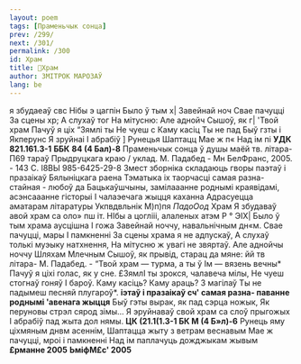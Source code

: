 ```yaml
---
layout: poem
tags: [Праменьчык сонца]
prev: /299/
next: /301/
permalink: /300
id: Храм
title: 🚧Храм
author: ЗМІТРОК МАРОЗАЎ
lang: be
---
```



я збудаеаў свс
Нібы э цагпін
Было ў тым х| Завейнай ноч
Свае пачуцці
За сцены хр;
А слухаў тог
На мітусню:
Але аднойч
Сышоў, як г|
'Твой храм
Пачуў я ціх
“Зямлі ты
Не чуеш с
Каму касіц
Ты не пад
Быў гзты і
Якперунс
Я зруйнаі
I абрабіў ]
Рунецья
Шаптацц
Мае ж п«
Над ім пі
**УДК 821.161.3-1**
**ББК**  **84 (4 Бал)-8**
Праменьчык сонца ў душы маёй тв. літара- П69 тараў Прыдруцкага краю / уклад. М. Падабед - Мн БелФранс, 2005. - 143 С.
І8ВЫ 985-6425-29-8
Змест зборніка складаюць гворы паэтаў і празаікаў Бялыніцкага раена Тэматыка іх таорчасці самая разна- стайная - любоў да Бацькаўшчыны, замілааанне роднымі краявідамі, асэнсааанне гісторыі I чалаэечага жыцця каханна
Адрасуецца аматарам літаратуры
Укпвдвльнік
М)п)пя _ПадоОод_
Храм
Я збудаваў авой храм са оло» пш іт.
НІбы а цоглііі, алаленых атэм Р ° ЭІХ| Было ў тым храма аусцішна I гожа Завейнай ноччу, навальнічным дн«м.
Свае пачуцці, мары I памкненні За сцены храма я не адпускаў, А слухаў толькі муэыку натхнення, На мітусню ж увагі не звяртаў.
Але аднойчы ноччу Шляхам Млечным
Сышоў, як прывід, старац да мяне:
йй тв літара-
М. Падабед. -
“Твой храм — турма, а ты ў Ім — вязень вечны* Пачуў я ціхі голас, як у сне.
£ЗямлІ ты зрокся, чалавеча мілы, Не чуеш стогнаў гоняў I бароў.
Каму касіць? Каму араць? 3 магілаў Ты не падымеш песняй плугароў*.
**іэтаў і празаікаў сч' самая разна- паванне роднымі 'авенага жыцця**
Быў гэты вырак, як пад сэрца ножык, Як перуновы стрэл сярод зімы...
Я эруйнаваў свой храм са слоў прыгожых I абрабіў пад жыта дол нямы.
**ЦК (21.1(1.3-1 БК М (4 Б»л)-6**
Рунець яму ціхмяным днвм асеннім, Шаптацца жыту з ветрам веснавым Мае ж пачуцці, мроі і памкненні Над ім паплачуць дожджыкам жывым
**£рманне 2005**
**ЬміфМ£с' 2005**

